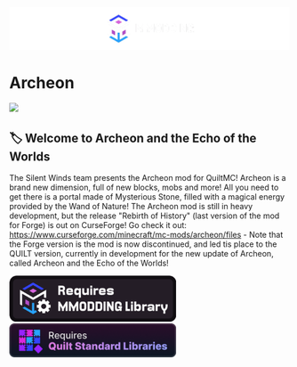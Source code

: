 [![MModding Banner](https://raw.githubusercontent.com/MModding/art/main/brand/mmodding_banner.png)](https://mmodding.com/discord)
# Archeon
![](https://media.discordapp.net/attachments/938106904129986590/1116017304086511626/image.png?width=1663&height=935)

## 🏷️ Welcome to Archeon and the Echo of the Worlds

The Silent Winds team presents the Archeon mod for QuiltMC! Archeon is a brand new dimension, full of new blocks, mobs and more! All you need to get there is a portal made of Mysterious Stone, filled with a magical energy provided by the Wand of Nature! The Archeon mod is still in heavy development, but the release "Rebirth of History" (last version of the mod for Forge) is out on CurseForge! Go check it out: https://www.curseforge.com/minecraft/mc-mods/archeon/files - Note that the Forge version is the mod is now discontinued, and led tis place to the QUILT version, currently in development for the new update of Archeon, called Archeon and the Echo of the Worlds!

<a href="https://modrinth.com/mod/mmodding-library"><img src="https://raw.githubusercontent.com/MModding/art/main/mods/library/requires_mmodding_library.png" width="300"></img></a>
<br>
<a href="https://modrinth.com/mod/qsl"><img src="https://github.com/intergrav/devins-badges/blob/v3/assets/cozy/requires/quilt-standard-libraries_64h.png?raw=true" width="300"></img></a>
